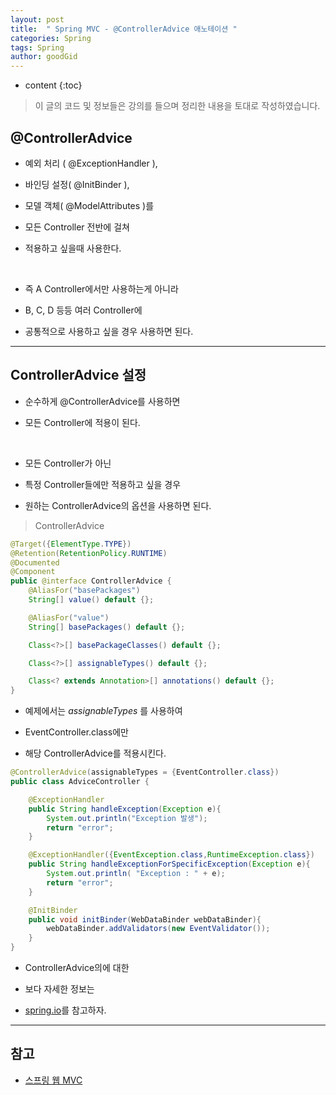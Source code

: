 ```yaml
---
layout: post
title:  " Spring MVC - @ControllerAdvice 애노테이션 "
categories: Spring
tags: Spring
author: goodGid
---
```

* content
{:toc}

> 이 글의 코드 및 정보들은 강의를 들으며 정리한 내용을 토대로 작성하였습니다.

## @ControllerAdvice

* 예외 처리 ( @ExceptionHandler ), 

* 바인딩 설정( @InitBinder ), 

* 모델 객체( @ModelAttributes )를 

* 모든 Controller 전반에 걸쳐

* 적용하고 싶을때 사용한다.

<br>

* 즉 A Controller에서만 사용하는게 아니라

* B, C, D 등등 여러 Controller에

* 공통적으로 사용하고 싶을 경우 사용하면 된다.





---

## ControllerAdvice 설정

* 순수하게 @ControllerAdvice를 사용하면

* 모든 Controller에 적용이 된다.

<br>

* 모든 Controller가 아닌 

* 특정 Controller들에만 적용하고 싶을 경우

* 원하는 ControllerAdvice의 옵션을 사용하면 된다.

> ControllerAdvice

``` java
@Target({ElementType.TYPE})
@Retention(RetentionPolicy.RUNTIME)
@Documented
@Component
public @interface ControllerAdvice {
    @AliasFor("basePackages")
    String[] value() default {};

    @AliasFor("value")
    String[] basePackages() default {};

    Class<?>[] basePackageClasses() default {};

    Class<?>[] assignableTypes() default {};

    Class<? extends Annotation>[] annotations() default {};
}
```

* 예제에서는 *assignableTypes* 를 사용하여

* EventController.class에만

* 해당 ControllerAdvice를 적용시킨다.

``` java
@ControllerAdvice(assignableTypes = {EventController.class})
public class AdviceController {

    @ExceptionHandler
    public String handleException(Exception e){
        System.out.println("Exception 발생");
        return "error";
    }

    @ExceptionHandler({EventException.class,RuntimeException.class})
    public String handleExceptionForSpecificException(Exception e){
        System.out.println( "Exception : " + e);
        return "error";
    }

    @InitBinder
    public void initBinder(WebDataBinder webDataBinder){
        webDataBinder.addValidators(new EventValidator());
    }
}
```

* ControllerAdvice의에 대한 

* 보다 자세한 정보는

* [spring.io](https://docs.spring.io/spring/docs/current/spring-framework-reference/web.html#mvc-ann-controller-advice)를 참고하자.

---

## 참고

* [스프링 웹 MVC](https://www.inflearn.com/course/%EC%9B%B9-mvc)

